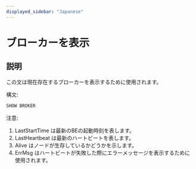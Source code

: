 ```yaml
---
displayed_sidebar: "Japanese"
---
```


# ブローカーを表示

## 説明

この文は現在存在するブローカーを表示するために使用されます。

構文:

```sql
SHOW BROKER
```

注意:

1. LastStartTime は最新のBEの起動時刻を表します。
2. LastHeartbeat は最新のハートビートを表します。
3. Alive はノードが生存しているかどうかを示します。
4. ErrMsg はハートビートが失敗した際にエラーメッセージを表示するために使用されます。